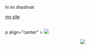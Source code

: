 hi im shashvat
</br>

<a href = "">my site</a>

</br>
p align="center" >  
  <a href="https://github.com/shashvat1965"> 
<img  src="https://github-readme-stats.vercel.app/api?username=shashvat1965&&show_icons=true&theme=radical"/>
  </a>
  </p>
  
<p align="center">
  <img src="https://github-readme-stats.vercel.app/api/top-langs/?username=shashvat1965&layout=compact&theme=radical" />
</p>

